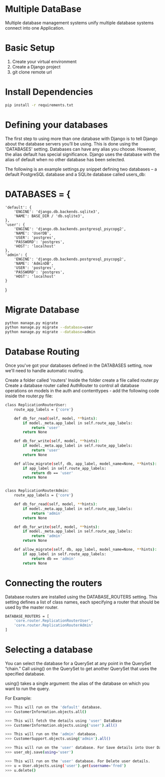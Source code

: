 # Multiple DataBase
Multiple database management systems unify multiple database systems connect into one Application.
<!-- # DataBase-Scaling
Scaling in DBMS is the ability to expand the capacity of a database system in order to support larger amounts or requests and/or store more data without sacrificing performance -->


# Basic Setup

1. Create your virtual environment
2. Create a Django project
3. git clone remote url

# Install Dependencies
  ```bash
  pip install -r requirements.txt
  ```


# Defining your databases
The first step to using more than one database with Django is to tell Django about the database servers you’ll be using. This is done using the 'DATABASES' setting. Databases can have any alias you choose. However, the alias default has special significance. Django uses the database with the alias of default when no other database has been selected.

The following is an example settings.py snippet defining two databases – a default PostgreSQL database and a SQLite database called users_db:


# DATABASES = {
    'default': {
        'ENGINE': 'django.db.backends.sqlite3',
        'NAME': BASE_DIR / 'db.sqlite3',
    },
    'user': {
        'ENGINE': 'django.db.backends.postgresql_psycopg2',
        'NAME': 'UserDB',
        'USER': 'postgres',
        'PASSWORD': 'postgres',
        'HOST': 'localhost'
    },
    'admin': {
        'ENGINE': 'django.db.backends.postgresql_psycopg2',
        'NAME': 'AdminDB',
        'USER': 'postgres',
        'PASSWORD': 'postgres',
        'HOST': 'localhost'
    }
}


# Migrate Database
  
  ```bash
  python manage.py migrate 
  python manage.py migrate --database=user
  python manage.py migrate --database=admin
  ```


# Database Routing
Once you've got your databases defined in the DATABASES setting, now we'll need to handle automatic routing.

Create a folder called 'routers'
Inside the folder create a file called router.py
Create a database router called AuthRouter to control all database operations on models in the auth and contenttypes - add the following code inside the router.py file:

```bash
class ReplicationRouterUser:
    route_app_labels = {'core'}

    def db_for_read(self, model, **hints):
        if model._meta.app_label in self.route_app_labels:
            return 'user'
        return None

    def db_for_write(self, model, **hints):
        if model._meta.app_label in self.route_app_labels:
            return 'user'
        return None

    def allow_migrate(self, db, app_label, model_name=None, **hints):
        if app_label in self.route_app_labels:
            return db == 'user'
        return None


class ReplicationRouterAdmin:
    route_app_labels = {'core'}

    def db_for_read(self, model, **hints):
        if model._meta.app_label in self.route_app_labels:
            return 'admin'
        return None

    def db_for_write(self, model, **hints):
        if model._meta.app_label in self.route_app_labels:
            return 'admin'
        return None

    def allow_migrate(self, db, app_label, model_name=None, **hints):
        if app_label in self.route_app_labels:
            return db == 'admin'
        return None
```  

# Connecting the routers
Database routers are installed using the DATABASE_ROUTERS setting. This setting defines a list of class names, each specifying a router that should be used by the master router.

```bash
DATABASE_ROUTERS = [
    'core.router.ReplicationRouterUser',
    'core.router.ReplicationRouterAdmin'
]
```

# Selecting a database

You can select the database for a QuerySet at any point in the QuerySet “chain.” Call using() on the QuerySet to get another QuerySet that uses the specified database.

using() takes a single argument: the alias of the database on which you want to run the query.

For Example:

```bash
>>> This will run on the 'default' database.
>>> CustomerInformation.objects.all()

>>> This will fetch the details using 'user' DataBase
>>> CustomerInformation.objects.using('user').all()

>>> This will run on the 'admin' database.
>>> CustomerSupport.objects.using('admin').all()

>>> This will run on the 'user' database. For Save details into User DataBase
>>> user_obj.save(using='user')

>>> This will run on the 'user' database. For Delete user details.
>>> u = User.objects.using('user').get(username='fred')
>>> u.delete()

```


